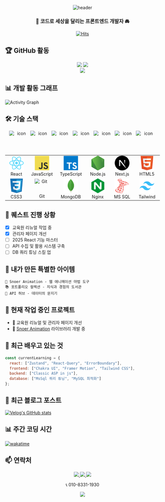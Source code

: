 <div align="center">
  
  ![header](https://capsule-render.vercel.app/api?type=waving&color=gradient&height=200&animation=fadeIn&text=Snows%20FE%20Developer&fontAlign=50&fontAlignY=40&fontSize=40)

  ### 🚗 코드로 세상을 달리는 프론트엔드 개발자 🚘

  [![Hits](https://hits.seeyoufarm.com/api/count/incr/badge.svg?url=https%3A%2F%2Fgithub.com%2FSnowsFE&count_bg=%2379C83D&title_bg=%23555555&icon=&icon_color=%23E7E7E7&title=방문자&edge_flat=false)](https://hits.seeyoufarm.com)
  
</div>

## 🏆 GitHub 활동
<div align="center">
  <img src="https://github-readme-stats.vercel.app/api?username=SnowsFE&theme=radical&show_icons=true" width="48%" />
  <img src="https://github-readme-streak-stats.herokuapp.com/?user=SnowsFE&theme=radical" width="48%" />
</div>

<div align="center">
  <img src="https://github-readme-stats.vercel.app/api/top-langs/?username=SnowsFE&theme=radical&layout=compact" />
</div>

## 📊 개발 활동 그래프

![Activity Graph](https://github-readme-activity-graph.vercel.app/graph?username=SnowsFE&theme=redical)

## 🛠️ 기술 스택

<div align="center">
  <img src="https://techstack-generator.vercel.app/react-icon.svg" alt="icon" width="65" height="65" class="animate__animated animate__pulse animate__infinite" />
  <img src="https://techstack-generator.vercel.app/js-icon.svg" alt="icon" width="65" height="65" class="animate__animated animate__pulse animate__infinite" />
  <img src="https://techstack-generator.vercel.app/ts-icon.svg" alt="icon" width="65" height="65" class="animate__animated animate__pulse animate__infinite" />
  <img src="https://techstack-generator.vercel.app/nginx-icon.svg" alt="icon" width="65" height="65" class="animate__animated animate__pulse animate__infinite" />
  <img src="https://techstack-generator.vercel.app/github-icon.svg" alt="icon" width="65" height="65" class="animate__animated animate__pulse animate__infinite" />
  <img src="https://techstack-generator.vercel.app/restapi-icon.svg" alt="icon" width="65" height="65" class="animate__animated animate__pulse animate__infinite" />
  <img src="https://techstack-generator.vercel.app/mongodb-icon.svg" alt="icon" width="65" height="65" class="animate__animated animate__pulse animate__infinite" />
</div>

<table>
  <tr>
    <td align="center" width="96">
      <img src="https://raw.githubusercontent.com/devicons/devicon/master/icons/react/react-original.svg" width="48" height="48" alt="React" class="animate__animated animate__tada animate__infinite" />
      <br>React
    </td>
    <td align="center" width="96">
      <img src="https://raw.githubusercontent.com/devicons/devicon/master/icons/javascript/javascript-original.svg" width="48" height="48" alt="JavaScript" class="animate__animated animate__tada animate__infinite" />
      <br>JavaScript
    </td>
    <td align="center" width="96">
      <img src="https://raw.githubusercontent.com/devicons/devicon/master/icons/typescript/typescript-original.svg" width="48" height="48" alt="TypeScript" class="animate__animated animate__tada animate__infinite" />
      <br>TypeScript
    </td>
    <td align="center" width="96">
      <img src="https://raw.githubusercontent.com/devicons/devicon/master/icons/nodejs/nodejs-original.svg" width="48" height="48" alt="NodeJS" class="animate__animated animate__tada animate__infinite" />
      <br>Node.js
    </td>
    <td align="center" width="96">
      <img src="https://raw.githubusercontent.com/devicons/devicon/master/icons/nextjs/nextjs-original.svg" width="48" height="48" alt="Next.js" class="animate__animated animate__tada animate__infinite" />
      <br>Next.js
    </td>
    <td align="center" width="96">
      <img src="https://raw.githubusercontent.com/devicons/devicon/master/icons/html5/html5-original.svg" width="48" height="48" alt="HTML5" class="animate__animated animate__tada animate__infinite" />
      <br>HTML5
    </td>
  </tr>
  <tr>
    <td align="center" width="96">
      <img src="https://raw.githubusercontent.com/devicons/devicon/master/icons/css3/css3-original.svg" width="48" height="48" alt="CSS3" class="animate__animated animate__tada animate__infinite" />
      <br>CSS3
    </td>
    <td align="center" width="96"> 
      <img src="https://user-images.githubusercontent.com/25181517/192108372-f71d70ac-7ae6-4c0d-8395-51d8870c2ef0.png" width="48" height="48" alt="Git" class="animate__animated animate__tada animate__infinite" />
      <br>Git
    </td>
    <td align="center" width="96">
      <img src="https://raw.githubusercontent.com/devicons/devicon/master/icons/mongodb/mongodb-original.svg" width="48" height="48" alt="MongoDB" class="animate__animated animate__tada animate__infinite" />
      <br>MongoDB
    </td>
    <td align="center" width="96">
      <img src="https://raw.githubusercontent.com/devicons/devicon/master/icons/nginx/nginx-original.svg" width="48" height="48" alt="Nginx" class="animate__animated animate__tada animate__infinite" />
      <br>Nginx
    </td>
    <td align="center" width="96">
      <img src="https://raw.githubusercontent.com/devicons/devicon/master/icons/microsoftsqlserver/microsoftsqlserver-plain.svg" width="48" height="48" alt="MS SQL" class="animate__animated animate__tada animate__infinite" />
      <br>MS SQL
    </td>
    <td align="center" width="96">
      <img src="https://raw.githubusercontent.com/devicons/devicon/master/icons/tailwindcss/tailwindcss-plain.svg" width="48" height="48" alt="TailwindCSS" class="animate__animated animate__tada animate__infinite" />
      <br>Tailwind
    </td>
  </tr>
</table>

## 🚀 퀘스트 진행 상황
- [x] 교육원 리뉴얼 작업 중
- [x] 관리자 페이지 개선
- [ ] 2025 React 기능 마스터
- [ ] API 수집 및 활용 시스템 구축
- [ ] DB 쿼리 튜닝 스킬 업

## 🌟 내가 만든 특별한 아이템
```
🧪 Snoer Animation - 웹 애니메이션 마법 도구
📚 포트폴리오 컬렉션 - 지식과 경험의 도서관
🔮 API 허브 - 데이터의 문지기
```

## 🔭 현재 작업 중인 프로젝트
- 💼 교육원 리뉴얼 및 관리자 페이지 개선
- 🌟 [Snoer Animation](https://snowsfe.github.io/by-Snoer/) 라이브러리 개발 중

## 🌱 최근 배우고 있는 것
```javascript
const currentLearning = {
  react: ["Zustand", "React-Query", "ErrorBoundary"],
  frontend: ["Chakra UI", "Framer Motion", "Tailwind CSS"],
  backend: ["Classic ASP in js"],
  database: ["MsSql 쿼리 튜닝", "MySQL 최적화"]
};
```

## 📝 최근 블로그 포스트
[![Velog's GitHub stats](https://velog-readme-stats.vercel.app/api?name=snowfe)](https://velog.io/@snowfe/posts)

## 📊 주간 코딩 시간
[![wakatime](https://wakatime.com/badge/user/018b8cbd-d9c7-4a5a-b6ec-b8c98185cc86.svg)](https://wakatime.com/@018b8cbd-d9c7-4a5a-b6ec-b8c98185cc86)

## 📫 연락처
<div align="center">
  
  <a href="mailto:snoerkr@gmail.com">
    <img src="https://img.shields.io/badge/Gmail-d14836?style=for-the-badge&logo=Gmail&logoColor=white" class="animate__animated animate__heartBeat animate__infinite" />
  </a>
  <a href="https://velog.io/@snowfe/posts">
    <img src="https://img.shields.io/badge/Velog-20c997?style=for-the-badge&logo=Velog&logoColor=white" class="animate__animated animate__heartBeat animate__infinite" />
  </a>
  <a href="https://www.youtube.com/channel/UC1iZXiMEallYFxN66sA1NwA">
    <img src="https://img.shields.io/badge/YouTube-FF0000?style=for-the-badge&logo=YouTube&logoColor=white" class="animate__animated animate__heartBeat animate__infinite" />
  </a>
  
  📞 010-8331-1930
  
</div>

<div align="center">
  <img src="https://capsule-render.vercel.app/api?type=waving&color=gradient&height=150&section=footer&text=Thanks%20for%20visiting!&fontSize=20&fontAlignY=80" />
</div>

<!-- 애니메이션을 위한 스타일 시트 -->
<link rel="stylesheet" href="https://cdnjs.cloudflare.com/ajax/libs/animate.css/4.1.1/animate.min.css" />

<!-- 모든 animate__animated 클래스를 가진 요소에 애니메이션 적용 -->
<style>
  .animate__animated {
    display: inline-block !important;
  }
</style>

